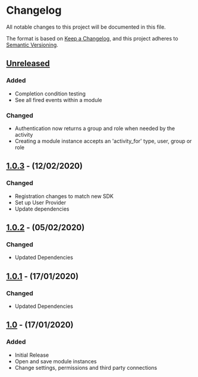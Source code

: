 # Changelog

All notable changes to this project will be documented in this file.

The format is based on [Keep a Changelog](https://keepachangelog.com/en/1.0.0/),
and this project adheres to [Semantic Versioning](https://semver.org/spec/v2.0.0.html).

## [Unreleased]

### Added
- Completion condition testing
- See all fired events within a module

### Changed
- Authentication now returns a group and role when needed by the activity
- Creating a module instance accepts an 'activity_for' type, user, group or role

## [1.0.3] - (12/02/2020)

### Changed
- Registration changes to match new SDK
- Set up User Provider
- Update dependencies

## [1.0.2] - (05/02/2020)

### Changed
- Updated Dependencies

## [1.0.1] - (17/01/2020)

### Changed
- Updated Dependencies

## [1.0] - (17/01/2020)

### Added
- Initial Release
- Open and save module instances
- Change settings, permissions and third party connections

[Unreleased]: https://github.com/bristol-su/playground/compare/v1.0.3...HEAD
[1.0.3]: https://github.com/bristol-su/playground/compare/v1.0.2...v1.0.3
[1.0.2]: https://github.com/bristol-su/playground/compare/v1.0.1...v1.0.2
[1.0.1]: https://github.com/bristol-su/playground/compare/v1.0...v1.0.1
[1.0]: https://github.com/bristol-su/playground/releases/tag/v1.0
